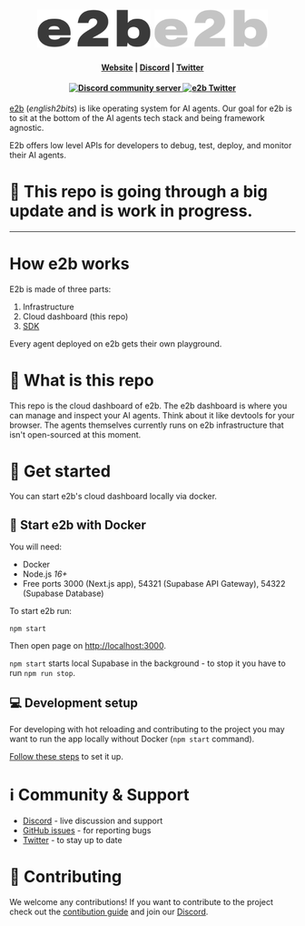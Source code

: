 <h1 align="center">
  <img width="200" src="docs-assets/logoname-black.svg#gh-light-mode-only" alt="e2b">
  <img width="200" src="docs-assets/logoname-white.svg#gh-dark-mode-only" alt="e2b">
</h1>

<h4 align="center">
  <a href="https://e2b.dev">Website</a> |
  <a href="https://discord.gg/U7KEcGErtQ">Discord</a> |
  <a href="https://twitter.com/e2b_dev">Twitter</a>
</h4>

<h4 align="center">
  <a href="https://discord.gg/U7KEcGErtQ">
    <img src="https://img.shields.io/badge/chat-on%20Discord-blue" alt="Discord community server" />
  </a>
  <a href="https://twitter.com/e2b_dev">
    <img src="https://img.shields.io/twitter/follow/infisical?label=Follow" alt="e2b Twitter" />
  </a>
</h4>

[e2b](https://e2b.dev) (_english2bits_) is like operating system for AI agents. Our goal for e2b is to sit at the bottom of the AI agents tech stack and being framework agnostic.

E2b offers low level APIs for developers to debug, test, deploy, and monitor their AI agents.

# 🚧 This repo is going through a big update and is work in progress.


---

# How e2b works

E2b is made of three parts:

1. Infrastructure
2. Cloud dashboard (this repo)
3. [SDK](https://github.com/e2b-dev/sdk)

Every agent deployed on e2b gets their own playground.

# 🤔 What is this repo
This repo is the cloud dashboard of e2b. The e2b dashboard is where you can manage and inspect your AI agents. Think about it like devtools for your browser. The agents themselves currently runs on e2b infrastructure that isn't open-sourced at this moment.

# 🚀 Get started

You can start e2b's cloud dashboard locally via docker.

## 🐳 Start e2b with Docker

You will need:

- Docker
- Node.js _16+_
- Free ports 3000 (Next.js app), 54321 (Supabase API Gateway), 54322 (Supabase
  Database)

To start e2b run:

```
npm start
```

Then open page on [http://localhost:3000](http://localhost:3000).

`npm start` starts local Supabase in the background - to stop it you have to run
`npm run stop`.

## 💻 Development setup

For developing with hot reloading and contributing to the project you may want
to run the app locally without Docker (`npm start` command).

[Follow these steps](DEVELOPMENT_SETUP.md) to set it up.

# ℹ️ Community & Support

- [Discord](https://discord.gg/U7KEcGErtQ) - live discussion and support
- [GitHub issues](https://github.com/e2b-dev/e2b/issues) - for reporting bugs
- [Twitter](https://twitter.com/e2b_dev) - to stay up to date

# 🤝 Contributing

We welcome any contributions! If you want to contribute to the project check out
the [contibution guide](CONTRIBUTING.md) and join our
[Discord](https://discord.gg/dSBY3ms2Qr).
